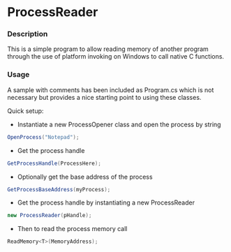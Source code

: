 # ProcessReader
### Description
This is a simple program to allow reading memory of another program through the use of platform invoking on Windows to call native C functions.

### Usage
A sample with comments has been included as Program.cs which is not necessary but provides a nice starting point to using these classes.

Quick setup:

* Instantiate a new ProcessOpener class and open the process by string 
```cs
OpenProcess("Notepad");
```

* Get the process handle
```cs
GetProcessHandle(ProcessHere);
```

* Optionally get the base address of the process 
```cs
GetProcessBaseAddress(myProcess);
```

* Get the process handle by instantiating a new ProcessReader
```cs
new ProcessReader(pHandle);
```

* Then to read the process memory call
```cs
ReadMemory<T>(MemoryAddress);
```
